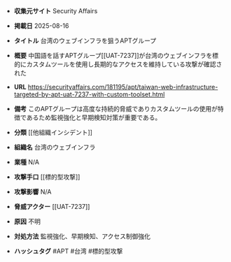 - **収集元サイト**
Security Affairs

- **掲載日**
2025-08-16

- **タイトル**
台湾のウェブインフラを狙うAPTグループ

- **概要**
中国語を話すAPTグループ[[UAT-7237]]が台湾のウェブインフラを標的にカスタムツールを使用し長期的なアクセスを維持している攻撃が確認された

- **URL**
https://securityaffairs.com/181195/apt/taiwan-web-infrastructure-targeted-by-apt-uat-7237-with-custom-toolset.html

- **備考**
このAPTグループは高度な持続的脅威でありカスタムツールの使用が特徴であるため監視強化と早期検知対策が重要である。

- **分類**
[[他組織インシデント]]

- **組織名**
台湾のウェブインフラ

- **業種**
N/A

- **攻撃手口**
[[標的型攻撃]]

- **攻撃影響**
N/A

- **脅威アクター**
[[UAT-7237]]

- **原因**
不明

- **対処方法**
監視強化、早期検知、アクセス制御強化

- **ハッシュタグ**
#APT #台湾 #標的型攻撃
